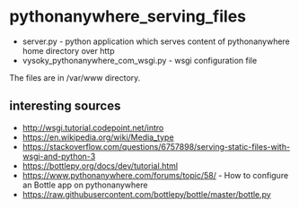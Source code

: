 # pythonanywhere_serving_files

* server.py - python application which serves content of pythonanywhere home directory over http
* vysoky_pythonanywhere_com_wsgi.py - wsgi configuration file

The files are in /var/www directory.

## interesting sources
* http://wsgi.tutorial.codepoint.net/intro
* https://en.wikipedia.org/wiki/Media_type
* https://stackoverflow.com/questions/6757898/serving-static-files-with-wsgi-and-python-3
* https://bottlepy.org/docs/dev/tutorial.html
* https://www.pythonanywhere.com/forums/topic/58/ - How to configure an Bottle app on pythonanywhere
* https://raw.githubusercontent.com/bottlepy/bottle/master/bottle.py

